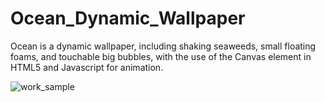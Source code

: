 # Ocean_Dynamic_Wallpaper

Ocean is a dynamic wallpaper, including shaking seaweeds, small floating foams, and touchable big bubbles, with the use of the Canvas element in HTML5 and Javascript for animation. 
 
![work_sample](https://github.com/Yujjio/Ocean_Dynamic_Wallpaper/assets/99207376/376f63d9-cd09-4476-a158-3c0e679b4546)
